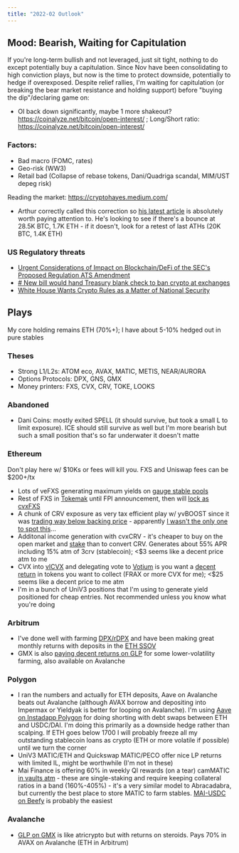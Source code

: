 ```yaml
---
title: "2022-02 Outlook"
---
```


## Mood: Bearish, Waiting for Capitulation

If you're long-term bullish and not leveraged, just sit tight, nothing to do except potentially buy a capitulation. Since Nov have been consolidating to high conviction plays, but now is the time to protect downside, potentially to hedge if overexposed. Despite relief rallies, I'm waiting for capitulation (or breaking the bear market resistance and holding support) before "buying the dip"/declaring game on:
* OI back down significantly, maybe 1 more shakeout? https://coinalyze.net/bitcoin/open-interest/ ; Long/Short ratio: https://coinalyze.net/bitcoin/open-interest/

### Factors:
* Bad macro (FOMC, rates)
* Geo-risk (WW3)
* Retail bad (Collapse of rebase tokens, Dani/Quadriga scandal, MIM/UST depeg risk)

Reading the market: https://cryptohayes.medium.com/
* Arthur correctly called this correction so [his latest article](https://cryptohayes.medium.com/bottomless-29160a0156cd) is absolutely worth paying attention to. He's looking to see if there's a bounce at 28.5K BTC, 1.7K ETH - if it doesn't, look for a retest of last ATHs (20K BTC, 1.4K ETH)

### US Regulatory threats
* [Urgent Considerations of Impact on Blockchain/DeFi of the SEC's Proposed Regulation ATS Amendment](https://lexnode.substack.com/p/urgent-considerations-of-impact-on?justPublished=true)
* [# New bill would hand Treasury blank check to ban crypto at exchanges](https://www.coincenter.org/new-bill-would-hand-treasury-blank-check-to-ban-crypto-at-exchanges/)
* [White House Wants Crypto Rules as a Matter of National Security](https://www.barrons.com/articles/white-house-executive-action-regulate-cryptos-national-security-51643312454)

## Plays
My core holding remains ETH (70%+); I have about 5-10% hedged out in pure stables

### Theses
  * Strong L1/L2s: ATOM eco, AVAX, MATIC, METIS, NEAR/AURORA
  * Options Protocols: DPX, GNS, GMX
  * Money printers: FXS, CVX, CRV, TOKE, LOOKS

### Abandoned
* Dani Coins: mostly exited SPELL (it should survive, but took a small L to limit exposure). ICE should still survive as well but I'm more bearish but such a small position that's so far underwater it doesn't matte

### Ethereum
Don't play here w/ $10Ks or fees will kill you. FXS and Uniswap fees can be $200+/tx 
* Lots of veFXS generating maximum yields on [gauge stable pools](https://app.frax.finance/staking#)
* Rest of FXS in [Tokemak](https://www.tokemak.xyz/) until FPI announcement, then will [lock as cvxFXS](https://frax.convexfinance.com/)
* A chunk of CRV exposure as very tax efficient play w/ yvBOOST since it was [trading way below backing price](https://blockenthusiast.substack.com/p/yvboost-a-sleeping-giant) - apparently [I wasn't the only one to spot this](https://twitter.com/vannny365/status/1487194028470845441)...
* Additonal income generation with cvxCRV - it's cheaper to buy on the open market and [stake](https://www.convexfinance.com/stake) than to convert CRV. Generates about 55% APR including 15% atm of 3crv (stablecoin); <$3 seems like a decent price atm to me
* CVX into [vlCVX](https://www.convexfinance.com/lock-cvx) and delegating vote to [Votium](https://votium.app/) is you want a [decent return](https://llama.airforce/#/votium/rounds) in tokens you want to collect (FRAX or more CVX for me); <$25 seems like a decent price to me atm
* I'm in a bunch of UniV3 positions that I'm using to generate yield positioned for cheap entries. Not recommended unless you know what you're doing

### Arbitrum
* I've done well with farming [DPX/rDPX](https://app.dopex.io/farms) and have been making great monthly returns with deposits in the [ETH SSOV](https://app.dopex.io/ssov/manage/ETH)
* GMX is also [paying decent returns on GLP](https://gmx.io/earn) for some lower-volatility farming, also available on Avalanche

### Polygon
* I ran the numbers and actually for ETH deposits, Aave on Avalanche beats out Avalanche (although AVAX borrow and depositing into Impermax or Yieldyak is better for looping on Avalanche). I'm using [Aave on Instadapp Polygon](https://gmx.io/earn) for doing shorting with debt swaps between ETH and USDC/DAI. I'm doing this primarily as a downside hedge rather than scalping. If ETH goes below 1700 I will probably freeze all my outstanding stablecoin loans as crypto (ETH or more volatile if possible) until we turn the corner
* UniV3 MATIC/ETH and Quickswap MATIC/PECO offer nice LP returns with limited IL, might be worthwhile (I'm not in these)
* Mai Finance is offering 60% in weekly QI rewards (on a tear) camMATIC [in vaults atm](https://app.mai.finance/vaults/create) - these are single-staking and require keeping collateral ratios in a band (160%-405%) - it's a very similar model to Abracadabra, but currently the best place to store MATIC to farm stables. [MAI-USDC on Beefy](https://app.beefy.finance/#/polygon/vault/mai-usdc-mimatic) is probably the easiest

### Avalanche
* [GLP on GMX](https://gmx.io/earn) is like atricrypto but with returns on steroids. Pays 70% in AVAX on Avalanche (ETH in Arbitrum)